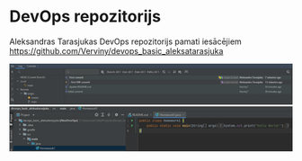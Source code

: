 # DevOps repozitorijs
Aleksandras Tarasjukas DevOps repozitorijs pamati iesācējiem
https://github.com/Verviny/devops_basic_aleksatarasjuka

![alt text](Picture1_HW1.png "Picture1")
![alt text](Picture2_HW1.png "Picture2")